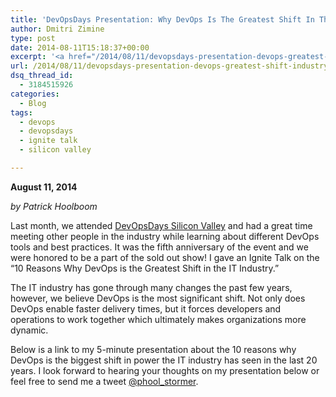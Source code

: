 ```yaml
---
title: 'DevOpsDays Presentation: Why DevOps Is The Greatest Shift In The IT Industry'
author: Dmitri Zimine
type: post
date: 2014-08-11T15:18:37+00:00
excerpt: '<a href="/2014/08/11/devopsdays-presentation-devops-greatest-shift-industry/">READ MORE</a>'
url: /2014/08/11/devopsdays-presentation-devops-greatest-shift-industry/
dsq_thread_id:
  - 3184515926
categories:
  - Blog
tags:
  - devops
  - devopsdays
  - ignite talk
  - silicon valley

---
```

**August 11, 2014**

_by Patrick Hoolboom_

Last month, we attended [DevOpsDays Silicon Valley][1] and had a great time meeting other people in the industry while learning about different DevOps tools and best practices. It was the fifth anniversary of the event and we were honored to be a part of the sold out show! I gave an Ignite Talk on the “10 Reasons Why DevOps is the Greatest Shift in the IT Industry.”

The IT industry has gone through many changes the past few years, however, we believe DevOps is the most significant shift. Not only does DevOps enable faster delivery times, but it forces developers and operations to work together which ultimately makes organizations more dynamic.

Below is a link to my 5-minute presentation about the 10 reasons why DevOps is the biggest shift in power the IT industry has seen in the last 20 years. I look forward to hearing your thoughts on my presentation below or feel free to send me a tweet [@phool_stormer][2].

 [1]: http://devopsdays.org/events/2014-siliconvalley/
 [2]: https://twitter.com/phool_stormer